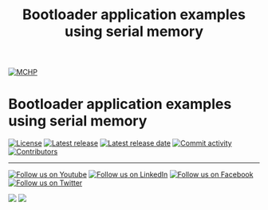 ﻿---
title: Bootloader application examples using serial memory
nav_order: 1
has_children: true
has_toc: false
---
[![MCHP](https://www.microchip.com/ResourcePackages/Microchip/assets/dist/images/logo.png)](https://www.microchip.com)

# Bootloader application examples using serial memory

[![License](https://img.shields.io/badge/license-Harmony%20license-orange.svg)](https://github.com/Microchip-MPLAB-Harmony/bootloader_apps_serial_memory/blob/master/mplab_harmony_license.md)
[![Latest release](https://img.shields.io/github/release/Microchip-MPLAB-Harmony/bootloader_apps_serial_memory.svg)](https://github.com/Microchip-MPLAB-Harmony/bootloader_apps_serial_memory/releases/latest)
[![Latest release date](https://img.shields.io/github/release-date/Microchip-MPLAB-Harmony/bootloader_apps_serial_memory.svg)](https://github.com/Microchip-MPLAB-Harmony/bootloader_apps_serial_memory/releases/latest)
[![Commit activity](https://img.shields.io/github/commit-activity/y/Microchip-MPLAB-Harmony/bootloader_apps_serial_memory.svg)](https://github.com/Microchip-MPLAB-Harmony/bootloader_apps_serial_memory/graphs/commit-activity)
[![Contributors](https://img.shields.io/github/contributors-anon/Microchip-MPLAB-Harmony/bootloader_apps_serial_memory.svg)]()

____

[![Follow us on Youtube](https://img.shields.io/badge/Youtube-Follow%20us%20on%20Youtube-red.svg)](https://www.youtube.com/user/MicrochipTechnology)
[![Follow us on LinkedIn](https://img.shields.io/badge/LinkedIn-Follow%20us%20on%20LinkedIn-blue.svg)](https://www.linkedin.com/company/microchip-technology)
[![Follow us on Facebook](https://img.shields.io/badge/Facebook-Follow%20us%20on%20Facebook-blue.svg)](https://www.facebook.com/microchiptechnology/)
[![Follow us on Twitter](https://img.shields.io/twitter/follow/MicrochipTech.svg?style=social)](https://twitter.com/MicrochipTech)

[![](https://img.shields.io/github/stars/Microchip-MPLAB-Harmony/bootloader_apps_serial_memory.svg?style=social)]()
[![](https://img.shields.io/github/watchers/Microchip-MPLAB-Harmony/bootloader_apps_serial_memory.svg?style=social)]()